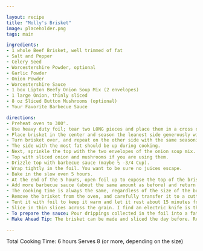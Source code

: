 ```yaml
---

layout: recipe
title: "Molly's Brisket"
image: placeholder.png
tags: main

ingredients:
- 1 whole Beef Brisket, well trimmed of fat
- Salt and Pepper
- Celery Seed
- Worcestershire Powder, optional
- Garlic Powder
- Onion Powder
- Worcestershire Sauce
- 1 box Lipton Beefy Onion Soup Mix (2 envelopes)
- 1 large Onion, thinly sliced
- 8 oz Sliced Button Mushrooms (optional)
- Your Favorite Barbecue Sauce

directions:
- Preheat oven to 300°.
- Use heavy duty foil; tear two LONG pieces and place them in a cross on a baking sheet with 1 inch sides.
- Place brisket in the center and season the leanest side generously with salt, pepper, celery seed, Worcestershire powder, onion powder, garlic powder, and several dashes of Worcestershire sauce.
- Turn brisket over, and repeat on the other side with the same seasonings. Remember, season generously!
- The side with the most fat should be up during cooking.
- Next, sprinkle the top with the two envelopes of the onion soup mix.
- Top with sliced onion and mushrooms if you are using them.
- Drizzle top with barbecue sauce (maybe ½ -3/4 Cup).
- Wrap tightly in the foil. You want to be sure no juices escape.
- Bake in the slow oven 5 hours.
- At the end of the 5 hours, open foil up to expose the top of the brisket. Careful! It’s very hot, and steam rushes out as you open the top of the package.
- Add more barbecue sauce (about the same amount as before) and return to the oven – brisket uncovered, for another hour.
- The cooking time is always the same, regardless of the size of the brisket.
- Remove the brisket from the oven, and carefully transfer it to a cutting board.
- Tent it with foil to keep it warm and let it rest about 15 minutes for juices to redistribute before slicing.
- Slice in thin slices across the grain. I find an electric knife is the best for this job!
- To prepare the sauce: Pour drippings collected in the foil into a fat separator. Transfer just the defatted drippings to a saucepan, add more BBQ Sauce, and thicken as desired with a bit of cornstarch dissolved in cold water.
- Make Ahead Tip: The brisket can be made and sliced the day before. Reheat, covered tightly, at 350° for 20-30 minutes or until hot throughout. It can also be cooked and frozen.

---
```


Total Cooking Time: 6 hours
Serves 8 (or more, depending on the size)